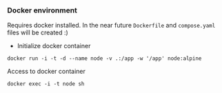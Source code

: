 ### Docker environment

Requires docker installed. In the near future `Dockerfile` and `compose.yaml` files will be created :)

- Initialize docker container
```
docker run -i -t -d --name node -v .:/app -w '/app' node:alpine
```

Access to docker container
```
docker exec -i -t node sh
```
